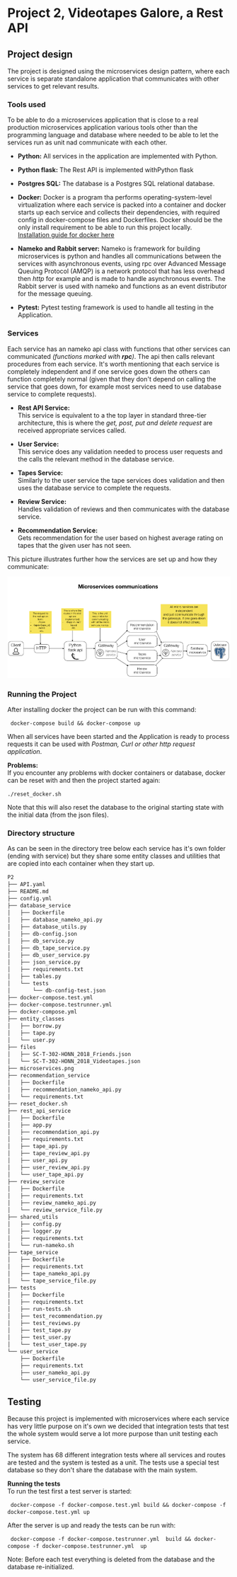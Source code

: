 # Project 2, Videotapes Galore, a Rest API

## Project design

The project is designed using the microservices design pattern, where each service is separate standalone application that communicates with other services to get relevant results.

### Tools used

To be able to do a microservices application that is close to a real production microservices application various tools other than the programming language and database where needed to be able to let the services run as unit nad communicate with each other.

* **Python:**
All services in the application are implemented with Python.

* **Python flask:**
The Rest API is implemented withPython flask

* **Postgres SQL:**
The database is a Postgres SQL relational database.

* **Docker:** 
Docker is a program tha performs operating-system-level virtualization where each service is packed into a container and docker starts up each service and collects their dependencies, with required config in docker-compose files and Dockerfiles.  Docker should be the only install requirement to be able to run this project locally.   
[Installation guide for docker here](https://docs.docker.com/install/#general-availability) 

* **Nameko and Rabbit server:** 
Nameko is framework for building microservices is python and handles all communications between the services with asynchronous events, 
using rpc over Advanced Message Queuing Protocol (AMQP) is a network protocol that has less overhead then *http* for example and is made to handle asynchronous events. The Rabbit server is used with nameko and functions as an event distributor for the message queuing.

* **Pytest:** Pytest testing framework is used to handle all testing in the Application.

### Services

Each service has an nameko api class with functions that other services can communicated *(functions marked with **rpc**)*. The api then calls relevant procedures from each service. It's worth mentioning that each service is completely independent and if one service goes down the others can function completely normal (given that they don't depend on calling the service that goes down, for example most services need to use database service to complete requests). 

* **Rest API Service:**  
This service is  equivalent to a the top layer in standard three-tier architecture, this is where the *get, post, put and delete request* are received appropriate services called.

* **User Service:**  
This service does any validation needed to process user requests and the calls the relevant method in the database service. 

* **Tapes Service:**  
Similarly to the user service the tape services does validation and then uses the database service to complete the requests.

* **Review Service:**  
Handles validation of reviews and then communicates with the database service.

* **Recommendation Service:**  
Gets recommendation for the user based on highest average rating on tapes that the given user has not seen.


This picture illustrates further how the services are set up and how they communicate:

![microservices](microservices.png "Microservices communications ")


### Running the Project

After installing docker the project can be run with this command:
```console
 docker-compose build && docker-compose up
```

When all services have been started and the Application is ready to process requests it can be used with *Postman, Curl or other http request application*.

**Problems:**  
If you encounter any problems with docker containers or database, docker can be reset with and then the project started again:
```console
./reset_docker.sh
```
Note that this will also reset the database to the original starting state with the initial data (from the json files).

### Directory structure

As can be seen in the directory tree below each service has it's own folder (ending with service) but they share some entity classes and utilities that are copied into each container when they start up.

```console
P2
├── API.yaml
├── README.md
├── config.yml
├── database_service
│   ├── Dockerfile
│   ├── database_nameko_api.py
│   ├── database_utils.py
│   ├── db-config.json
│   ├── db_service.py
│   ├── db_tape_service.py
│   ├── db_user_service.py
│   ├── json_service.py
│   ├── requirements.txt
│   ├── tables.py
│   └── tests
│       └── db-config-test.json
├── docker-compose.test.yml
├── docker-compose.testrunner.yml
├── docker-compose.yml
├── entity_classes
│   ├── borrow.py
│   ├── tape.py
│   └── user.py
├── files
│   ├── SC-T-302-HONN_2018_Friends.json
│   └── SC-T-302-HONN_2018_Videotapes.json
├── microservices.png
├── recommendation_service
│   ├── Dockerfile
│   ├── recommendation_nameko_api.py
│   └── requirements.txt
├── reset_docker.sh
├── rest_api_service
│   ├── Dockerfile
│   ├── app.py
│   ├── recommendation_api.py
│   ├── requirements.txt
│   ├── tape_api.py
│   ├── tape_review_api.py
│   ├── user_api.py
│   ├── user_review_api.py
│   └── user_tape_api.py
├── review_service
│   ├── Dockerfile
│   ├── requirements.txt
│   ├── review_nameko_api.py
│   └── review_service_file.py
├── shared_utils
│   ├── config.py
│   ├── logger.py
│   ├── requirements.txt
│   └── run-nameko.sh
├── tape_service
│   ├── Dockerfile
│   ├── requirements.txt
│   ├── tape_nameko_api.py
│   └── tape_service_file.py
├── tests
│   ├── Dockerfile
│   ├── requirements.txt
│   ├── run-tests.sh
│   ├── test_recommendation.py
│   ├── test_reviews.py
│   ├── test_tape.py
│   ├── test_user.py
│   └── test_user_tape.py
└── user_service
    ├── Dockerfile
    ├── requirements.txt
    ├── user_nameko_api.py
    └── user_service_file.py
```

## Testing

Because this project is implemented with microservices where each service has very little purpose on it's own we decided that integration tests that test the whole system would serve a lot more purpose than unit testing each service.

The system has 68 different integration tests where all services and routes are tested and the system is tested as a unit. The tests use a special test database so they don't share the database with the main system. 

**Running the tests**  
To run the test first a test server is started:
```console
 docker-compose -f docker-compose.test.yml build && docker-compose -f docker-compose.test.yml up
```
After the server is up and ready the tests can be run with:
```console
 docker-compose -f docker-compose.testrunner.yml  build && docker-compose -f docker-compose.testrunner.yml  up
```

Note: Before each test everything is deleted from the database and the database re-initialized.